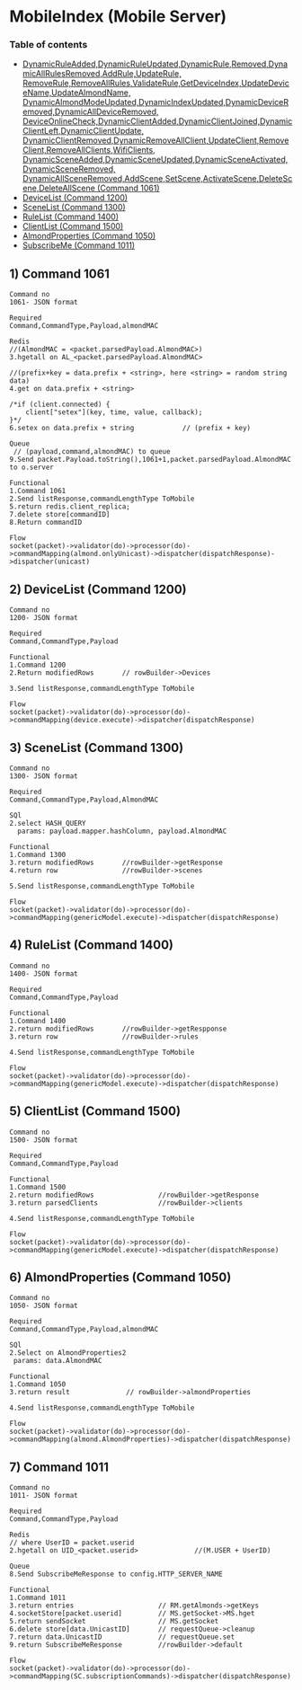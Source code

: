 # MobileIndex (Mobile Server)
### Table of contents
- [DynamicRuleAdded,DynamicRuleUpdated,DynamicRule,Removed,DynamicAllRulesRemoved,AddRule,UpdateRule,
RemoveRule,RemoveAllRules,ValidateRule,GetDeviceIndex,UpdateDeviceName,UpdateAlmondName,
DynamicAlmondModeUpdated,DynamicIndexUpdated,DynamicDeviceRemoved,DynamicAllDeviceRemoved,
DeviceOnlineCheck,DynamicClientAdded,DynamicClientJoined,DynamicClientLeft,DynamicClientUpdate,
DynamicClientRemoved,DynamicRemoveAllClient,UpdateClient,RemoveClient,RemoveAllClients,WifiClients,
DynamicSceneAdded,DynamicSceneUpdated,DynamicSceneActivated,DynamicSceneRemoved,
DynamicAllSceneRemoved,AddScene,SetScene,ActivateScene,DeleteScene,DeleteAllScene (Command 1061)](#1061) 
- [DeviceList (Command 1200)](#1200)
- [SceneList (Command 1300)](#1300)
- [RuleList (Command 1400)](#1400)
- [ClientList (Command 1500)](#1500)
- [AlmondProperties (Command 1050)](#1050)
- [SubscribeMe (Command 1011)](1011)

<a name="1061"></a>
## 1) Command 1061
    Command no 
    1061- JSON format
 
    Required 
    Command,CommandType,Payload,almondMAC

    Redis
    //(AlmondMAC = <packet.parsedPayload.AlmondMAC>)
    3.hgetall on AL_<packet.parsedPayload.AlmondMAC>
    
    //(prefix+key = data.prefix + <string>, here <string> = random string data)
    4.get on data.prefix + <string>

    /*if (client.connected) {
        client["setex"](key, time, value, callback);
    }*/
    6.setex on data.prefix + string            // (prefix + key)

    Queue
     // (payload,command,almondMAC) to queue
    9.Send packet.Payload.toString(),1061+1,packet.parsedPayload.AlmondMAC to o.server

    Functional 
    1.Command 1061
    2.Send listResponse,commandLengthType ToMobile
    5.return redis.client_replica;
    7.delete store[commandID]
    8.Return commandID

    Flow
    socket(packet)->validator(do)->processor(do)->commandMapping(almond.onlyUnicast)->dispatcher(dispatchResponse)->dispatcher(unicast)

<a name="1200"></a>
## 2) DeviceList (Command 1200)
    Command no 
    1200- JSON format
 
    Required 
    Command,CommandType,Payload

    Functional 
    1.Command 1200
    2.Return modifiedRows       // rowBuilder->Devices

    3.Send listResponse,commandLengthType ToMobile
    
    Flow
    socket(packet)->validator(do)->processor(do)->commandMapping(device.execute)->dispatcher(dispatchResponse)

<a name="1300"></a>
## 3) SceneList (Command 1300)
    Command no 
    1300- JSON format
 
    Required 
    Command,CommandType,Payload,AlmondMAC

    SQl
    2.select HASH_QUERY
      params: payload.mapper.hashColumn, payload.AlmondMAC

    Functional 
    1.Command 1300
    3.return modifiedRows       //rowBuilder->getResponse
    4.return row                //rowBuilder->scenes

    5.Send listResponse,commandLengthType ToMobile
    
    Flow
    socket(packet)->validator(do)->processor(do)->commandMapping(genericModel.execute)->dispatcher(dispatchResponse)

<a name="1400"></a>
## 4) RuleList (Command 1400)
    Command no 
    1400- JSON format
 
    Required 
    Command,CommandType,Payload

    Functional 
    1.Command 1400
    2.return modifiedRows       //rowBuilder->getRespponse
    3.return row                //rowBuilder->rules

    4.Send listResponse,commandLengthType ToMobile
    
    Flow
    socket(packet)->validator(do)->processor(do)->commandMapping(genericModel.execute)->dispatcher(dispatchResponse)

<a name="1500"></a>
## 5) ClientList (Command 1500)
    Command no 
    1500- JSON format
 
    Required 
    Command,CommandType,Payload

    Functional 
    1.Command 1500
    2.return modifiedRows                //rowBuilder->getResponse
    3.return parsedClients               //rowBuilder->clients

    4.Send listResponse,commandLengthType ToMobile
    
    Flow
    socket(packet)->validator(do)->processor(do)->commandMapping(genericModel.execute)->dispatcher(dispatchResponse)

<a name="1050"></a>
## 6) AlmondProperties (Command 1050) 
    Command no
    1050- JSON format 

    Required
    Command,CommandType,Payload,almondMAC

    SQl
    2.Select on AlmondProperties2
     params: data.AlmondMAC

    Functional
    1.Command 1050
    3.return result              // rowBuilder->almondProperties

    4.Send listResponse,commandLengthType ToMobile

    Flow 
    socket(packet)->validator(do)->processor(do)->commandMapping(almond.AlmondProperties)->dispatcher(dispatchResponse)

<a name="1011"></a>
## 7) Command 1011 
    Command no
    1011- JSON format 

    Required
    Command,CommandType,Payload

    Redis 
    // where UserID = packet.userid
    2.hgetall on UID_<packet.userid>              //(M.USER + UserID)
 
    Queue
    8.Send SubscribeMeResponse to config.HTTP_SERVER_NAME
     
    Functional
    1.Command 1011
    3.return entries                     // RM.getAlmonds->getKeys
    4.socketStore[packet.userid]         // MS.getSocket->MS.hget
    5.return sendSocket                  // MS.getSocket
    6.delete store[data.UnicastID]       // requestQueue->cleanup
    7.return data.UnicastID              // requestQueue.set  
    9.return SubscribeMeResponse         //rowBuilder->default

    Flow 
    socket(packet)->validator(do)->processor(do)->commandMapping(SC.subscriptionCommands)->dispatcher(dispatchResponse)

